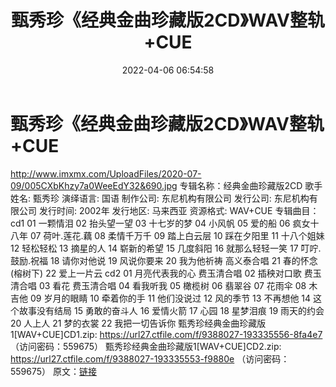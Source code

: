 ﻿---
title: 甄秀珍《经典金曲珍藏版2CD》WAV整轨+CUE
date: 2022-04-06 06:54:58
categories: WAV车载音乐、镜像
tags: 华语中文
---
# 甄秀珍《经典金曲珍藏版2CD》WAV整轨+CUE

http://www.imxmx.com/UploadFiles/2020-07-09/005CXbKhzy7a0WeeEdY32&690.jpg
专辑名称：经典金曲珍藏版2CD
歌手姓名: 甄秀珍
演绎语言: 国语
制作公司: 东尼机构有限公司
发行公司: 东尼机构有限公司
发行时间: 2002年
发行地区: 马来西亚
资源格式: WAV+CUE
专辑曲目：
cd1
01 一颗情泪
02 抬头望一望
03 十七岁的梦
04 小风帆
05 爱的船
06 疯女十八年
07 荷叶.莲花.藕
08 柔情千万千
09 踏上白云层
10 踩在夕阳里
11 十八个姐妹
12 轻松轻松
13 摘星的人
14 崭新的希望
15 几度斜阳
16 就那么轻轻一笑
17 叮咛.鼓励.祝福
18 请你对他说
19 风说你要来
20 我为他祈祷 高义泰合唱
21 春的怀念 (榕树下)
22 爱上一片云
cd2
01 月亮代表我的心 费玉清合唱
02 插秧对口歌 费玉清合唱
03 看花 费玉清合唱
04 看我听我
05 橄榄树
06 翡翠谷
07 花雨伞
08 木吉他
09 岁月的眼睛
10 牵着你的手
11 他们没说过
12 风的季节
13 不再想他
14 这个故事没有结局
15 勇敢的奋斗人
16 爱情火箭
17 心园
18 星梦泪痕
19 雨天的约会
20 人上人
21 梦的衣裳
22 我把一切告诉你
甄秀珍经典金曲珍藏版1[WAV+CUE]CD1.zip: https://url27.ctfile.com/f/9388027-193335556-8fa4e7
（访问密码：559675）
甄秀珍经典金曲珍藏版1[WAV+CUE]CD2.zip: https://url27.ctfile.com/f/9388027-193335553-f9880e
（访问密码：559675）
原文：[链接](https://blog.sina.com.cn/s/blog_1647c7e7601030wir.html)